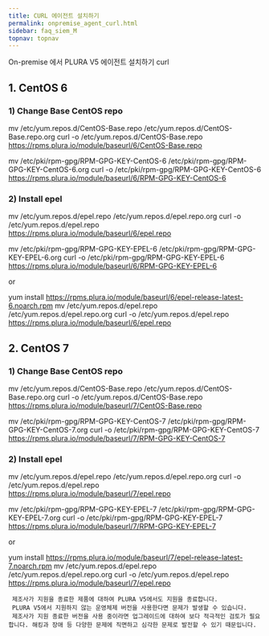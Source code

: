```yaml
---
title: CURL 에이전트 설치하기
permalink: onpremise_agent_curl.html
sidebar: faq_siem_M
topnav: topnav
---
```


On-premise 에서 PLURA V5 에이전트 설치하기 curl

## 1. CentOS 6

### 1) Change Base CentOS repo

mv /etc/yum.repos.d/CentOS-Base.repo /etc/yum.repos.d/CentOS-Base.repo.org
curl -o /etc/yum.repos.d/CentOS-Base.repo https://rpms.plura.io/module/baseurl/6/CentOS-Base.repo

mv /etc/pki/rpm-gpg/RPM-GPG-KEY-CentOS-6 /etc/pki/rpm-gpg/RPM-GPG-KEY-CentOS-6.org
curl -o /etc/pki/rpm-gpg/RPM-GPG-KEY-CentOS-6 https://rpms.plura.io/module/baseurl/6/RPM-GPG-KEY-CentOS-6

### 2) Install epel

mv /etc/yum.repos.d/epel.repo /etc/yum.repos.d/epel.repo.org
curl -o /etc/yum.repos.d/epel.repo https://rpms.plura.io/module/baseurl/6/epel.repo

mv /etc/pki/rpm-gpg/RPM-GPG-KEY-EPEL-6 /etc/pki/rpm-gpg/RPM-GPG-KEY-EPEL-6.org
curl -o /etc/pki/rpm-gpg/RPM-GPG-KEY-EPEL-6 https://rpms.plura.io/module/baseurl/6/RPM-GPG-KEY-EPEL-6

or

yum install https://rpms.plura.io/module/baseurl/6/epel-release-latest-6.noarch.rpm
mv /etc/yum.repos.d/epel.repo /etc/yum.repos.d/epel.repo.org
curl -o /etc/yum.repos.d/epel.repo https://rpms.plura.io/module/baseurl/6/epel.repo

## 2. CentOS 7

### 1) Change Base CentOS repo

mv /etc/yum.repos.d/CentOS-Base.repo /etc/yum.repos.d/CentOS-Base.repo.org
curl -o /etc/yum.repos.d/CentOS-Base.repo https://rpms.plura.io/module/baseurl/7/CentOS-Base.repo

mv /etc/pki/rpm-gpg/RPM-GPG-KEY-CentOS-7 /etc/pki/rpm-gpg/RPM-GPG-KEY-CentOS-7.org
curl -o /etc/pki/rpm-gpg/RPM-GPG-KEY-CentOS-7 https://rpms.plura.io/module/baseurl/7/RPM-GPG-KEY-CentOS-7

### 2) Install epel

mv /etc/yum.repos.d/epel.repo /etc/yum.repos.d/epel.repo.org
curl -o /etc/yum.repos.d/epel.repo https://rpms.plura.io/module/baseurl/7/epel.repo

mv /etc/pki/rpm-gpg/RPM-GPG-KEY-EPEL-7 /etc/pki/rpm-gpg/RPM-GPG-KEY-EPEL-7.org
curl -o /etc/pki/rpm-gpg/RPM-GPG-KEY-EPEL-7 https://rpms.plura.io/module/baseurl/7/RPM-GPG-KEY-EPEL-7

or

yum install https://rpms.plura.io/module/baseurl/7/epel-release-latest-7.noarch.rpm
mv /etc/yum.repos.d/epel.repo /etc/yum.repos.d/epel.repo.org
curl -o /etc/yum.repos.d/epel.repo https://rpms.plura.io/module/baseurl/7/epel.repo

     제조사가 지원을 종료한 제품에 대하여 PLURA V5에서도 지원을 종료합니다.
     PLURA V5에서 지원하지 않는 운영체제 버전을 사용한다면 문제가 발생할 수 있습니다.
     제조사가 지원 종료한 버전을 사용 중이라면 업그레이드에 대하여 보다 적극적인 검토가 필요합니다. 해킹과 장애 등 다양한 문제에 직면하고 심각한 문제로 발전할 수 있기 때문입니다.